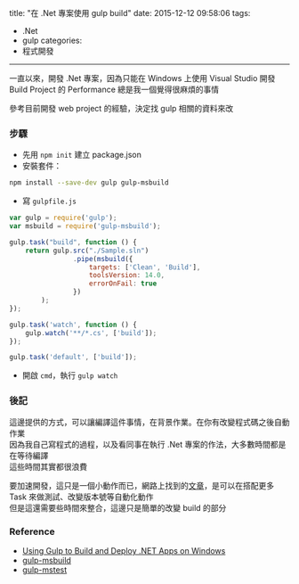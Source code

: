 title: "在 .Net 專案使用 gulp build"
date: 2015-12-12 09:58:06
tags:
- .Net
- gulp
categories:
- 程式開發
---

一直以來，開發 .Net 專案，因為只能在 Windows 上使用 Visual Studio 開發  
Build Project 的 Performance 總是我一個覺得很麻煩的事情   

<!--more-->

參考目前開發 web project 的經驗，決定找 gulp 相關的資料來改  

### 步驟

- 先用 `npm init` 建立 package.json
- 安裝套件：

```bash
npm install --save-dev gulp gulp-msbuild
```

- 寫 `gulpfile.js`

```javascript
var gulp = require('gulp');
var msbuild = require('gulp-msbuild');

gulp.task("build", function () {
    return gulp.src("./Sample.sln")
                .pipe(msbuild({
                    targets: ['Clean', 'Build'],
                    toolsVersion: 14.0,
                    errorOnFail: true
                })
        );
});

gulp.task('watch', function () {
    gulp.watch('**/*.cs', ['build']);
});

gulp.task('default', ['build']);
```

- 開啟 `cmd`，執行 `gulp watch`

### 後記

這邊提供的方式，可以讓編譯這件事情，在背景作業。在你有改變程式碼之後自動作業  
因為我自己寫程式的過程，以及看同事在執行 .Net 專案的作法，大多數時間都是在等待編譯  
這些時間其實都很浪費  

要加速開發，這只是一個小動作而已，網路上找到的[文章]((http://www.mikeobrien.net/blog/using-gulp-to-build-and-deploy-dotnet-apps-on-windows/))，是可以在搭配更多 Task 來做測試、改變版本號等自動化動作  
但是這還需要些時間來整合，這邊只是簡單的改變 build 的部分  

### Reference

- [Using Gulp to Build and Deploy .NET Apps on Windows](http://www.mikeobrien.net/blog/using-gulp-to-build-and-deploy-dotnet-apps-on-windows/)
- [gulp-msbuild](https://www.npmjs.com/package/gulp-msbuild)
- [gulp-mstest](https://www.npmjs.com/package/gulp-mstest)